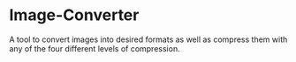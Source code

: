 # Image-Converter
A tool to convert images into desired formats as well as compress them with any of the four different levels of compression.
